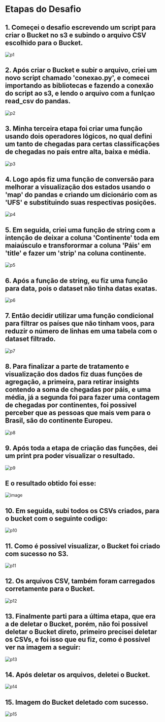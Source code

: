 
# **Etapas do Desafio**

## 1. Começei o desafio escrevendo um script para criar o Bucket no s3 e subindo o arquivo CSV escolhido para o Bucket.
![p1](https://github.com/GilbertoCNetto/GilbertoCNetto-PB_Compass/blob/main/Sprint%2005/Evidencias/passo_1_criando_o_bucket.png)
##

## 2. Após criar o Bucket e subir o arquivo, criei um novo script chamado 'conexao.py', e comecei importando as bibliotecas e fazendo a conexão do script ao s3, e lendo o arquivo com a funlçao read_csv do pandas.
![p2](https://github.com/GilbertoCNetto/GilbertoCNetto-PB_Compass/blob/main/Sprint%2005/Evidencias/passo_2_import_das_bibliotecas_conexao_s3_e_read_csv.png)
##

## 3. Minha terceira etapa foi criar uma função usando dois operadores lógicos, no qual defini um tanto de chegadas para certas classificações de chegadas no país entre alta, baixa e média.
![p3](https://github.com/GilbertoCNetto/GilbertoCNetto-PB_Compass/blob/main/Sprint%2005/Evidencias/passo_3_clausula_usando_dois_operadores_logicos.png)
##

## 4. Logo após fiz uma função de conversão para melhorar a visualização dos estados usando o 'map' do pandas e criando um dicionário com as 'UFS' e substituindo suas respectivas posições.
![p4](https://github.com/GilbertoCNetto/GilbertoCNetto-PB_Compass/blob/main/Sprint%2005/Evidencias/passo_4_funcao_de_conversao.png)
##

## 5. Em seguida, criei uma função de string com a intenção de deixar a coluna 'Continente' toda em maiaúsculo e transforormar a coluna 'Páis' em 'title' e fazer um 'strip' na coluna continente.
![p5](https://github.com/GilbertoCNetto/GilbertoCNetto-PB_Compass/blob/main/Sprint%2005/Evidencias/passo_5_funcao_de_string.png)
##

## 6. Após a função de string, eu fiz uma função para data, pois o dataset não tinha datas exatas.
![p6](https://github.com/GilbertoCNetto/GilbertoCNetto-PB_Compass/blob/main/Sprint%2005/Evidencias/passo_6_funcao_de_data.png)
##

## 7. Então decidir utilizar uma função condicional para filtrar os países que não tinham voos, para reduzir o número de linhas em uma tabela com o dataset filtrado.
![p7](https://github.com/GilbertoCNetto/GilbertoCNetto-PB_Compass/blob/main/Sprint%2005/Evidencias/passo_7_funcao_condicional.png)
##

## 8. Para finalizar a parte de tratamento e visualização dos dados fiz duas funções de agregação, a primeira, para retirar insights contendo a soma de chegadas por páis, e uma média, já a segunda foi para fazer uma contagem de chegadas por continentes, foi possivel perceber que as pessoas que mais vem para o Brasil, são do continente Europeu.
![p8](https://github.com/GilbertoCNetto/GilbertoCNetto-PB_Compass/blob/main/Sprint%2005/Evidencias/passo_8_duas_funcoes_de_agregacao.png)
##

## 9. Após toda a etapa de criação das funções, dei um print pra poder visualizar o resultado.
![p9](https://github.com/GilbertoCNetto/GilbertoCNetto-PB_Compass/blob/main/Sprint%2005/Evidencias/passo_9_criando_variaveis_pra_cada_tabela_e_printando_o_resultado.png)
##
## E o resultado obtido foi esse:
![image](https://github.com/user-attachments/assets/65e2df7d-7555-4f0b-bc3b-9706054a7ca7)


## 10. Em seguida, subi todos os CSVs criados, para o bucket com o seguinte codigo:
![p10](https://github.com/GilbertoCNetto/GilbertoCNetto-PB_Compass/blob/main/Sprint%2005/Evidencias/passo_10_salvando_localmente_os_csv_e_subindo_pro_s3.png)
##

## 11. Como é possivel visualizar, o Bucket foi criado com sucesso no S3.
![p11](https://github.com/GilbertoCNetto/GilbertoCNetto-PB_Compass/blob/main/Sprint%2005/Evidencias/passo_11_verificando_o_bucket_criado.png)
##

## 12. Os arquivos CSV, também foram carregados corretamente para o Bucket.
![p12](https://github.com/GilbertoCNetto/GilbertoCNetto-PB_Compass/blob/main/Sprint%2005/Evidencias/passo_12_verificando_os_arquivos_csv_upados_no_s3.png)
##

## 13. Finalmente parti para a última etapa, que era a de deletar o Bucket, porém, não foi possivel deletar o Bucket direto, primeiro precisei deletar os CSVs, e foi isso que eu fiz, como é possivel ver na imagem a seguir:
![p13](https://github.com/GilbertoCNetto/GilbertoCNetto-PB_Compass/blob/main/Sprint%2005/Evidencias/passo_13_deletando_os_arquivos_csv.png)
##

## 14. Após deletar os arquivos, deletei o Bucket.
![p14](https://github.com/GilbertoCNetto/GilbertoCNetto-PB_Compass/blob/main/Sprint%2005/Evidencias/passo_14_deletando_o_bucket_do_s3.png)
##

## 15. Imagem do Bucket deletado com sucesso.
![p15](https://github.com/GilbertoCNetto/GilbertoCNetto-PB_Compass/blob/main/Sprint%2005/Evidencias/passo_15_bucket_deletado_com_sucesso.png)
##


